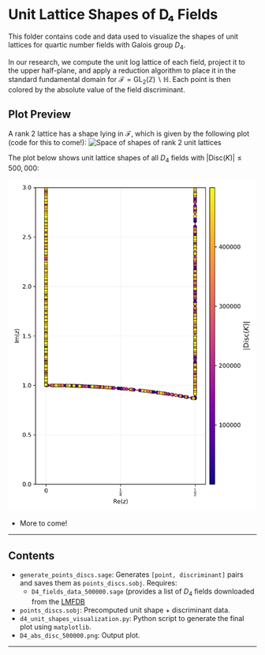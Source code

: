 # Unit Lattice Shapes of D₄ Fields

This folder contains code and data used to visualize the shapes of unit lattices for quartic number fields with Galois group $D_4$.

In our research, we compute the unit log lattice of each field, project it to the upper half-plane, and apply a reduction algorithm to place it in the standard fundamental domain for $\mathcal{F} = \mathrm{GL}_2(\mathbb{Z}) \backslash \mathbb{H}$. Each point is then colored by the absolute value of the field discriminant.

## Plot Preview
A rank 2 lattice has a shape lying in $\mathcal{F}$, which is given by the following plot (code for this to come!):
![Space of shapes of rank 2 unit lattices](https://github.com/user-attachments/assets/80b26cdf-290f-4894-8e4b-8b1f502aa06f)


The plot below shows unit lattice shapes of all $D_4$ fields with $|\mathrm{Disc}(K)| \leq 500,000$:

![D₄ unit lattice shapes](/unit_shapes/D4_abs_disc_500000.png)

- More to come!
---

## Contents

- `generate_points_discs.sage`: Generates `[point, discriminant]` pairs and saves them as `points_discs.sobj`. Requires:
  - `D4_fields_data_500000.sage` (provides a list of $D_4$ fields downloaded from the [LMFDB](https://www.lmfdb.org/)
- `points_discs.sobj`: Precomputed unit shape + discriminant data.
- `d4_unit_shapes_visualization.py`: Python script to generate the final plot using `matplotlib`.
- `D4_abs_disc_500000.png`: Output plot.

---

